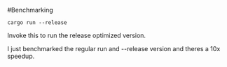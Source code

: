 #Benchmarking

``` cargo run --release ```

Invoke this to run the release optimized version.

I just benchmarked the regular run and --release version and theres a 10x speedup.

